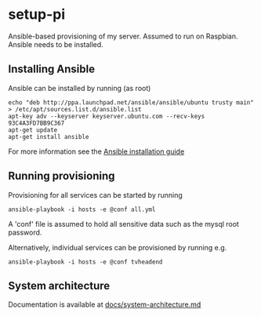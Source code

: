 # setup-pi

Ansible-based provisioning of my server. Assumed to run on Raspbian. Ansible needs to be installed.

## Installing Ansible

Ansible can be installed by running (as root)

	echo "deb http://ppa.launchpad.net/ansible/ansible/ubuntu trusty main" > /etc/apt/sources.list.d/ansible.list
	apt-key adv --keyserver keyserver.ubuntu.com --recv-keys 93C4A3FD7BB9C367
    apt-get update
	apt-get install ansible

For more information see the [Ansible installation guide](https://docs.ansible.com/ansible/latest/installation_guide/intro_installation.html#id16)

## Running provisioning

Provisioning for all services can be started by running

	ansible-playbook -i hosts -e @conf all.yml

A 'conf' file is assumed to hold all sensitive data such as the mysql root password.

Alternatively, individual services can be provisioned by running e.g.
	
	ansible-playbook -i hosts -e @conf tvheadend

## System architecture

Documentation is available at [docs/system-architecture.md](docs/system-architecture.md)